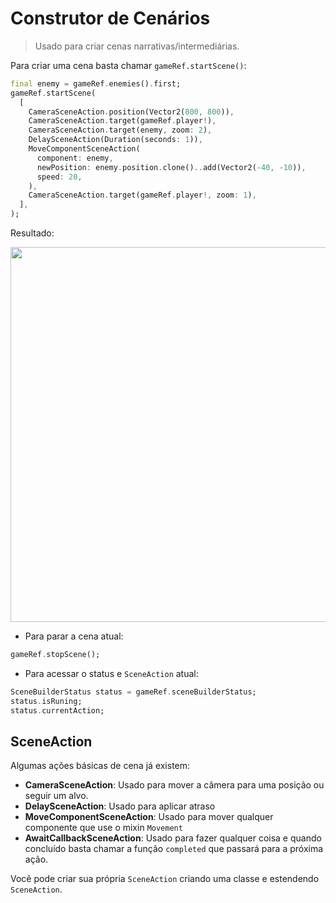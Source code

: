 # Construtor de Cenários

> Usado para criar cenas narrativas/intermediárias.

Para criar uma cena basta chamar `gameRef.startScene()`:

```dart
final enemy = gameRef.enemies().first;
gameRef.startScene(
  [
    CameraSceneAction.position(Vector2(800, 800)),
    CameraSceneAction.target(gameRef.player!),
    CameraSceneAction.target(enemy, zoom: 2),
    DelaySceneAction(Duration(seconds: 1)),
    MoveComponentSceneAction(
      component: enemy,
      newPosition: enemy.position.clone()..add(Vector2(-40, -10)),
      speed: 20,
    ),
    CameraSceneAction.target(gameRef.player!, zoom: 1),
  ],
);
```

Resultado:

<img src="../../_media/scene_example.gif" width="600"/>

- Para parar a cena atual:

```dart
gameRef.stopScene();
```

- Para acessar o status e `SceneAction` atual:

```dart
SceneBuilderStatus status = gameRef.sceneBuilderStatus;
status.isRuning;
status.currentAction;
```

## SceneAction

Algumas ações básicas de cena já existem:

- **CameraSceneAction**: Usado para mover a câmera para uma posição ou seguir um alvo.
- **DelaySceneAction**: Usado para aplicar atraso
- **MoveComponentSceneAction**: Usado para mover qualquer componente que use o mixin `Movement`
- **AwaitCallbackSceneAction**: Usado para fazer qualquer coisa e quando concluído basta chamar a função `completed` que passará para a próxima ação.

Você pode criar sua própria `SceneAction` criando uma classe e estendendo `SceneAction`.
